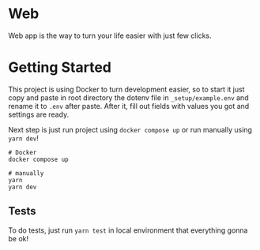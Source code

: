 # Web
Web app is the way to turn your life easier with just few clicks.

# Getting Started

This project is using Docker to turn development easier, so to start it just copy and paste in root directory the dotenv file in `_setup/example.env` and rename it to `.env` after paste. After it, fill out fields with values you got and settings are ready.

Next step is just run project using `docker compose up` or run manually using `yarn dev`!

```shell
# Docker
docker compose up

# manually
yarn
yarn dev
```

## Tests

To do tests, just run `yarn test` in local environment that everything gonna be ok!
